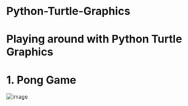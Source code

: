 # Python-Turtle-Graphics
# Playing around with Python Turtle Graphics

# 1. Pong Game
![image](https://user-images.githubusercontent.com/118650412/226116010-97125b86-3345-4b42-bdc7-4356398b612f.png)
